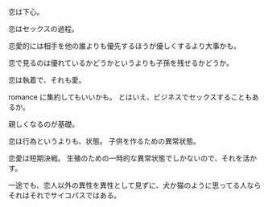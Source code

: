 恋は下心。

恋はセックスの過程。

恋愛的には相手を他の誰よりも優先するほうが優しくするより大事かも。

恋で見るのは優れているかどうかというよりも子孫を残せるかどうか。

恋は執着で、それも愛。

romance に集約してもいいかも。
とはいえ、ビジネスでセックスすることもあるか。

親しくなるのが基礎。

恋は行為というよりも、状態。
子供を作るための異常状態。

恋愛は短期決戦。
生殖のための一時的な異常状態でしかないので、それを活かす。

一途でも、恋人以外の異性を異性として見ずに、犬か猫のように思ってる人ならそれはそれでサイコパスではある。
